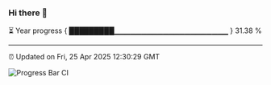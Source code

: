 ### Hi there 👋

⏳ Year progress { █████████▁▁▁▁▁▁▁▁▁▁▁▁▁▁▁▁▁▁▁▁▁ } 31.38 %

---

⏰ Updated on Fri, 25 Apr 2025 12:30:29 GMT

![Progress Bar CI](https://github.com/liununu/liununu/workflows/Progress%20Bar%20CI/badge.svg)
